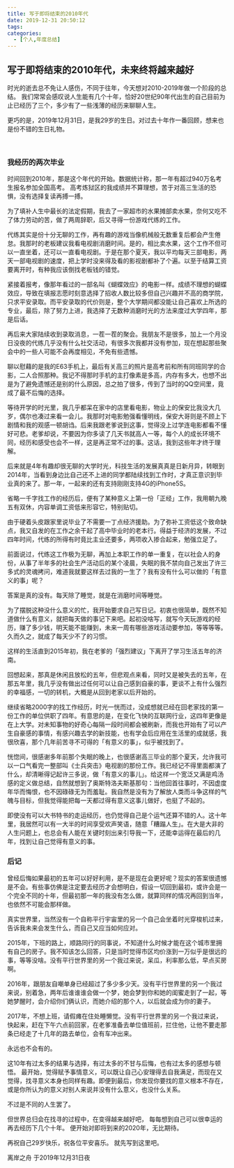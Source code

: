 ```yaml
---
title: 写于即将结束的2010年代
date: 2019-12-31 20:50:12
tags:
categories:
  - [个人,年度总结]
---
```


## 写于即将结束的2010年代，未来终将越来越好


时光的逝去总不免让人感伤，不同于往年，今天想对2010-2019年做一个阶段的总结。
我们常常会感叹说人生能有几个十年，恰好20世纪90年代出生的自己目前为止已经历了三个，多少有了一些浅薄的经历来聊聊人生。

更巧的是，2019年12月31日，是我29岁的生日。对过去十年作一番回顾，想来也是份不错的生日礼物。

<!--more-->   

### 我经历的两次毕业
时间回到2010年，那是这个年代的开始。数据统计称，那一年有超过940万名考生报名参加全国高考。
高考炼狱区的我成绩并不算理想，苦于对高三生活的恐惧，没有选择复读再搏一搏。

为了填补人生中最长的法定假期，我去了一家超市的水果摊部卖水果，奈何又吃不了体力劳动的苦，做了两周辞职，后又寻得一份游戏代练的工作。

代练其实是份十分无聊的工作，再有趣的游戏当像机械般无数重复后都会产生倦怠。我那时的老板建议我看电视剧消磨时间。是的，相比卖水果，这个工作不但可以一直坐着，还可以一直看电视剧。于是在那个夏天，我以平均每天三部电影，两天一部电视剧的速度，把上学时没来得及看的影视剧都补了个遍。以至于结算工资要离开时，有种我应该倒找老板钱的错觉。


紧接着报考，像那年看过的一部名叫《蝴蝶效应》的电影一样。成绩不理想的蝴蝶效应，导致在填报志愿时刻意选择了招收人数比较多但自己兴趣并不高的商学院，只求平安录取。而平安录取的代价则是，整个大学期间都没能让自己喜欢上所选的专业，最后，除了努力上进，我选择了无数种消磨时光的方法来度过大学四年，那是后话。

再后来大家陆续收到录取消息，一茬一茬的聚会。我朋友不是很多，加上一个月没日没夜的代练几乎没有什么社交活动，有很多次我都并没有参加，现在想起那些聚会中的一些人可能不会再度相见，不免有些遗憾。

聊以慰藉的是我的E63手机上，最后有关高三的照片是高考前和所有同班同学的合影，二人合照那种。我记不得那时手机的主打像素是多高，内存有多大，也想不出是为了避免遗憾还是别的什么原因，总之拍了很多，传到了当时的QQ空间里，竟成了最不后悔的选择。

等待开学的时光里，我几乎都呆在家中的店里看电影，物业上的保安比我没大几岁，偶尔也凑过来看一会儿。我那时对电影勉强看懂明线，保安大哥则是不顾上下剧情和我的观感一顿胡诌。后来我跟老爹说到这事，觉得没上过学连电影都看不懂好可悲。老爹却说，不要因为你多读了几天书就高人一等，每个人的成长环境不同，经历和感受也会不一样，这是再正常不过的事。这话，我到这些年才终于理解。

后来就是4年有趣却很无聊的大学时光，科技生活的发展真真是日新月异，转眼到2014年，当看到身边比自己还不上进的同学都陆续找到工作时，才真正意识到毕业真的来了。那一年，一起来的还有支持刚刚支持4G的iPhone5S。

省略一千字找工作的经历后，便有了某种意义上第一份「正经」工作，我用朝九晚五有双休，内容单调工资低来形容它，特别贴切。

由于硬着头皮跟家里说毕业了不需要一丁点经济援助。为了弥补工资低这个致命缺点，我又自发的在工作之余干起了高中毕业时的老本行。得益于经济的发展，不过四年时间，代练的所得有时竟比主业还要多，两项收入掺合起来，勉强立足了。

前面说过，代练这工作极为无聊，再加上本职工作的单一重复，在以社会人的身份，从事了半年多的社会生产活动后的某个凌晨，失眠的我不禁向自己发出了许三多式的灵魂拷问，难道我就要这样去过我的一生了？我有没有什么可以做的「有意义的事」呢？

答案是真的没有。每天除了睡觉，就是在消磨时间等睡觉。

为了摆脱这种没什么意义的忙，我开始要求自己写日记。初衷也很简单，既然不知道做什么有意义，就把每天做的事记下来吧。起初没啥写，就写今天玩游戏的经历，赚了多少钱，明天能不能赚到，未来一周有哪些游戏活动要参加，等等等等。久而久之，就成了每天少不了的习惯。

这样的生活直到2015年初，我在老爹的「强烈建议」下离开了学习生活五年的济南。

回想起来，那真是休闲且放松的五年，但悲观点来看，同时又是被失去的五年，在那五年里，我几乎没有做出过任何可以让自己感到自豪的事，更谈不上有什么强烈的幸福感，一切的转机，大概是从回到老家以后开始的。

继续省略2000字的找工作经历，时光一恍而过，没成想就已经在回老家找的第一份工作的单位供职了四年。有意思的是，在变化飞快的互联网行业，这四年更像是在上大学。对未知事物的好奇心每隔一段时间都会被刷新，而我也开始有了可以产生自豪感的事情，有感兴趣去学的新技能，也有学会后应用在生活里的成就感，我很欣喜，那个几年前苦寻不可得的「有意义的事」，似乎被找到了。


恍惚间，很感谢多年前那个失眠的晚上，也很感谢高三毕业的那个夏天，允许我可以一口气看完一整部叫《士兵突击》电视剧的那份工作。我已经记不得里面都演了什么，却清晰得记起许三多说，做「有意义的事儿」。给这样一个宽泛又满是鸡汤感的定义做总结，自然就想到了奥斯特洛夫斯基那句：当他回首往事时，不因虚度年华而悔恨，也不因碌碌无为而羞耻。我自然是没有为了解放人类而斗争这样的气魄与目标，但我觉得能把每一天都过得有意义这事儿做好，也挺了不起的。


即使没有可以大书特书的走运经历，也仍觉得自己是个运气还算不错的人。这十年里，我居然可以有一大半的时间享受欢声笑语，随意「糟蹋人生」。在大是大非的人生问题上，也总会有人能在关键时刻出来引导我一下，还能幸运得在最后的几年，找到让自己觉得有意义的事。

### 后记
曾经后悔如果最初的五年可以好好利用，是不是现在会更好呢？现实的答案很遗憾是不会。有些事仿佛是注定要去经历才会想明白，假设一切回到最初，或许会是一个完全不同的十年，但最初那一年的我没有怎么做，就算同样的情况再回到当年，也依然不可能会那样做。

真实世界里，当然没有一个自称平行宇宙里的另一个自己会坐着时光穿梭机过来，告诉我未来会发生什么，而自己又应当如何应对。

2015年，下班的路上，顺路同行的同事说，不知道什么时候才能在这个城市里拥有自己的房子。我不知该怎么回答，只是当时觉得市区均价涨到一万似乎是很远的事，等等没啥。没有平行世界里的另一个我过来说，呆瓜，利率那么低，早点买房啊。

2016年，跟朋友自嘲单身已经超过了多少多少天。没有平行世界里的另一个我过来说，别着急，两年后谁谁谁会做一个梦，她会梦到你和她的闺蜜走到了一起，等她梦醒时，会介绍你们俩认识，而她介绍的那个人，以后就会成为你的妻子。

2017年，不想上班，请假瘫在住处睡懒觉。没有平行世界里的另一个我过来说，快起来，赶在下午六点前回家，在老爹准备去单位值班前，拦住他，让他不要走那条已经走了十几年的路去单位，会有车冲出来。

永远也不会有的。

这10年有过太多的结果与选择，有过太多的不甘与后悔，也有过太多的感想与顿悟。
最开始，觉得赋予事情意义，可以既让自己心安理得去自我满足，而现在又觉得，找寻意义本身也同样有趣。即便到最后，你发现你要找的意义根本不存在，或是你所认为的意义对别人来说并没有什么意义，也没什么关系。

不过是不同的人生罢了。

但世界总归会在找寻的过程中，在变得越来越好吧，
每每想到自己可以很幸运的再去经历下几个十年。
便开始对即将到来的2020年，无比期待。

再祝自己29岁快乐，祝各位平安喜乐。
就先写到这里吧。

离岸之舟
于2019年12月31日夜